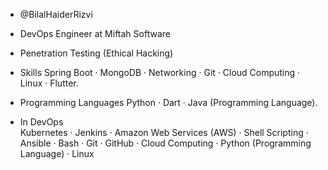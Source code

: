 - @BilalHaiderRizvi
- DevOps Engineer at Miftah Software
- Penetration Testing (Ethical Hacking)

- Skills
Spring Boot · MongoDB · Networking · Git · Cloud Computing · Linux · Flutter.

- Programming Languages
Python · Dart · Java (Programming Language).

- In DevOps  
Kubernetes · Jenkins · Amazon Web Services (AWS) · Shell Scripting · Ansible · Bash · Git · GitHub · Cloud Computing · Python (Programming Language) · Linux
